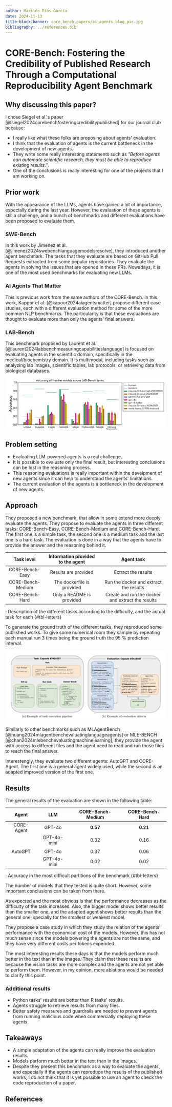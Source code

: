 ```yaml
---
author: Martiño Ríos-García
date: 2024-11-13
title-block-banner: core_bench_papers/ai_agents_blog_pic.jpg 
bibliography: ../references.bib
---
```


# CORE-Bench: Fostering the Credibility of Published Research Through a Computational Reproducibility Agent Benchmark

## Why discussing this paper?

I chose Siegel et al.'s paper [@siegel2024corebenchfosteringcredibilitypublished] for our journal club because:

- I really like what these folks are proposing about agents' evaluation.
- I think that the evaluation of agents is the current bottleneck in the development of new agents.
- They write some really interesting statements such as *"Before agents can automate scientific research, they must be able to reproduce existing results."*.
- One of the conclusions is really interesting for one of the projects that I am working on.

## Prior work

With the appearance of the LLMs, agents have gained a lot of importance, especially during the last year. However, the evaluation of these agents is still a challenge, and a bunch of benchmarks and different evaluations have been proposed to evaluate them.

### SWE-Bench

In this work by Jimenez et al. [@jimenez2024swebenchlanguagemodelsresolve], they introduced another agent benchmark. The tasks that they evaluate are based on GitHub Pull Requests extracted from some popular repositories. They evaluate the agents in solving the issues that are opened in these PRs. Nowadays, it is one of the most used benchmarks for evaluating new LLMs.

### AI Agents That Matter

This is previous work from the same authors of the CORE-Bench. In this work, Kappor et al. [@kapoor2024aiagentsmatter] propose different case studies, each with a different evaluation method for some of the more common NLP benchmarks. The particularity is that these evaluations are thought to evaluate more than only the agents' final answers.

### LAB-Bench

This benchmark proposed by Laurent et al. [@laurent2024labbenchmeasuringcapabilitieslanguage] is focused on evaluating agents in the scientific domain, specifically in the medical/biochemistry domain. It is multimodal, including tasks such as analyzing lab images, scientific tables, lab protocols, or retrieving data from biological databases.

![Figure taken from Laurent et al. paper [@laurent2024labbenchmeasuringcapabilitieslanguage] illustrating the results of the different leading LLMs in LAB-Bench.](core_bench_papers/core_bench_2.png)

## Problem setting

- Evaluating LLM-powered agents is a real challenge.
- It is possible to evaluate only the final result, but interesting conclusions can be lost in the reasoning process.
- This reasoning evaluations is really important within the develpment of new agents since it can help to understand the agents' limitations.
- The current evaluation of the agents is a bottleneck in the development of new agents.

## Approach

They proposed a new benchmark, that allow in some extend more deeply evaluate the agents. They propose to evaluate the agents in three different tasks: CORE-Bench-Easy, CORE-Bench-Medium and CORE-Bench-Hard. The first one is a simple task, the second one is a medium task and the last one is a hard task. The evaluation is done in a way that the agents have to provide the answer and the reasoning behind it.

| Task level | Information provided to the agent | Agent task |
| :--------: | :-------------------------------: | :--------: |
|CORE-Bench-Easy| Results are provided | Extract the results |
|CORE-Bench-Medium| The dockerfile is provided | Run the docker and extract the results |
|CORE-Bench-Hard| Only a README is provided | Create and run the docker and extract the results |

: Description of the different tasks according to the difficulty, and the actual task for each {#tbl-letters}

To generate the ground truth of the different tasks, they reproduced some published works. To give some numerical room they sample by repeating each manual run 3 times being the ground truth the 95 % prediction interval.

![Figure taken from by Siegel et al. paper [@siegel2024corebenchfosteringcredibilitypublished]. In the Figure *(a)* it is detailed an example for a medium-level task. The figure *(b)* ilustrates how the evaluation is performed.](core_bench_papers/core_bench_3.png)

Similarly to other benchmarks such as MLAgentBench [@huang2024mlagentbenchevaluatinglanguageagents] or MLE-BENCH [@chan2024mlebenchevaluatingmachinelearning], they provide the agent with access to different files and the agent need to read and run those files to reach the final answer.

Interestengly, they evaluate two different agents: AutoGPT and CORE-Agent. The first one is a general agent widely used, while the second is an adapted improved version of the first one.

## Results

The general results of the evaluation are shown in the following table:

| Agent      | LLM         | CORE-Bench-Medium | CORE-Bench-Hard |
| :---:      | :--:        | :---------------: | :-------------: |
| CORE-Agent | GPT-4o      | **0.57**          | **0.21**        |
|            | GPT-4o-mini | 0.32              | 0.16            |
|            |             |                   |                 |
| AutoGPT    | GPT-4o      | 0.37              | 0.06            |
|            | GPT-4o-mini | 0.02              | 0.02            |

: Accuracy in the most difficult partitions of the benchmark {#tbl-letters}

The number of models that they tested is quite short. However, some important conclusions can be taken from there.

As expected and the most obvious is that the performance decreases as the difficulty of the task increases. Also, the bigger model shows better results than the smaller one, and the adapted agent shows better results than the general one, specially for the smallest or weakest model.

They propose a case study in which they study the relation of the agents' performance with the economical cost of the models. However, this has not much sense since the models powering the agents are not the same, and they have very different costs per tokens expended.

The most interesting results these days is that the models perform much better in the text than in the images. They claim that these results are because the vision tasks are more complex and the agents are not yet able to perform them. However, in my opinion, more ablations would be needed to clarify this point.

### Additional results

- Python tasks' results are better than R tasks' results.
- Agents struggle to retrieve results from many files.
- Better safety measures and guardrails are needed to prevent agents from running malicious code when commercially deploying these agents.

## Takeaways

- A simple adaptation of the agents can really improve the evaluation results.
- Models perform much better in the text than in the images.
- Despite they present this benchmark as a way to evaluate the agents, and especially if the agents can reproduce the results of the published works, I do not think that it is yet possible to use an agent to check the code reproduction of a paper.

## References
